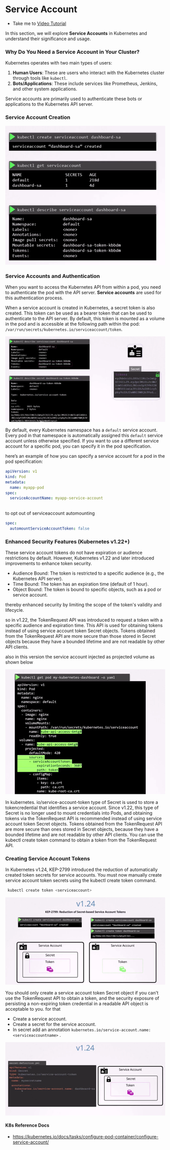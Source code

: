 # Service Account
  - Take me to [Video Tutorial](https://kodekloud.com/topic/service-account/)
  
In this section, we will explore **Service Accounts** in Kubernetes and understand their significance and usage.

### Why Do You Need a Service Account in Your Cluster?

Kubernetes operates with two main types of users:

1. **Human Users**: These are users who interact with the Kubernetes cluster through tools like `kubectl`.
2. **Bots/Applications**: These include services like Prometheus, Jenkins, and other system applications.


Service accounts are primarily used to authenticate these bots or applications to the Kubernetes API server.

### Service Account Creation

![alt text](../../images/sa.png)




### Service Accounts and Authentication



When you want to access the Kubernetes API from within a pod, you need to authenticate the pod with the API server. **Service accounts** are used for this authentication process.

When a service account is created in Kubernetes, a secret token is also created. This token can be used as a bearer token that can be used to authenticate   to the API server. By default, this token is mounted as a volume in the pod and is accessible at the following path within the pod: `/var/run/secrets/kubernetes.io/serviceaccount/token`.
 

![alt text](../../images/sa2.png)


By default, every Kubernetes namespace has a `default` service account. Every pod in that namespace is automatically assigned this `default` service account unless otherwise specified. If you want to use a different service account for a specific pod, you can specify it in the pod specification.

here’s an example of how you can specify a service account for a pod in the pod specification:

```yaml
apiVersion: v1
kind: Pod
metadata:
  name: myapp-pod
spec:
  serviceAccountName: myapp-service-account
  
```

to opt out of  serviceaccount automounting

```yaml
spec:
  automountServiceAccountToken: false
```
 


### Enhanced Security Features (Kubernetes v1.22+)

These service account tokens do not have expiration or audience restrictions by default. However, Kubernetes v1.22 and later introduced improvements to enhance token security.

- Audience Bound: The token is restricted to a specific audience (e.g., the Kubernetes API server).
- Time Bound: The token has an expiration time (default of 1 hour).
- Object Bound: The token is bound to specific objects, such as a pod or service account.

thereby enhanced security by limiting the scope of the token's validity and lifecycle.

so in v1.22, the TokenRequest API was introduced to request a token with a specific audience and expiration time. This API is used for obtaining tokens instead of using service account token Secret objects. Tokens obtained from the TokenRequest API are more secure than those stored in Secret objects because they have a bounded lifetime and are not readable by other API clients.

also in this version  the service account injected as projected volume as shown below

 

![alt text](../../images/sa3.png)

 

In kubernetes. io/service-account-token type of Secret is used to store a tokencredential that identifies a service account.
Since v1.22, this type of Secret is no longer used to mount credentials into Pods, and obtaining tokens via the TokenRequest API is recommended instead of using service account token Secret objects. Tokens obtained from the TokenRequest API are more secure than ones stored in Secret objects, because they have a bounded lifetime and are not readable by other API clients. You can use the kubectl create token command to obtain a token from the TokenRequest API. 

### Creating Service Account Tokens
In Kubernetes v1.24, KEP-2799 introduced the reduction of automatically created token secrets for service accounts. You must now manually create service account token secrets using the kubectl create token command.

```bash
 kubectl create token <serviceaccount>
```

![alt text](../../images/sa4.png)


You should only create a service account token Secret object if you can't use the TokenRequest API to obtain a token, and the security exposure of persisting a non-expiring token credential in a readable API object is
acceptable to you. for that 

- Create a service account.
- Create a secret for the service account.
- In secret add an annotation `kubernetes.io/service-account.name: <serviceaccountname>` .

 

![alt text](../../images/sa5.png)

 
#### K8s Reference Docs
- https://kubernetes.io/docs/tasks/configure-pod-container/configure-service-account/
 
  
  